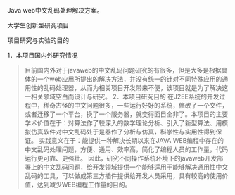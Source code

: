 Java web中文乱码处理解决方案。

大学生创新型研究项目

项目研究与实验的目的

1．本项目国内外研究情况
> 目前国内外对于javaweb的中文乱码问题研究的有很多，但是大多是根据具体的一个web应用所提出的解决方法，并没有统一的针对不同特殊应用的通用性的乱码处理器，从而为相关项目开发带来不便，该项目就是为了解决这一相关领域空白而设计与研究。
2．本项目研究目的
> 在J2EE系统的开发过程中，稀奇古怪的中文问题很多，一些运行好好的系统，修改了一个文件，或者迁移了一个平台，换了一个服务器，就变得面目全非了。本项目的主要学术价值在于：对算法作了较深入的数学理论分析、引入了新型算法、用模拟仿真软件对中文乱码处于是器作了分析与仿真，科学性与实用性得到保证。
实践意义在于：能提供一种解决长期以来在JAVA   WEB编程中存在的中文乱码处理问题，方便、通用、效率高，简化了编程人员的工作量，代码运行更可靠、更强壮。
因此，研究不同操作系统环境下的javaweb开发部署上的中文乱码问题，给开发领域提供一个能够适用于能够解决通用性中文乱码的工具，可以做成第三方插件提供给开发人员采用，具有较高的使用价值，达到减少WEB编程工作量的目的。


